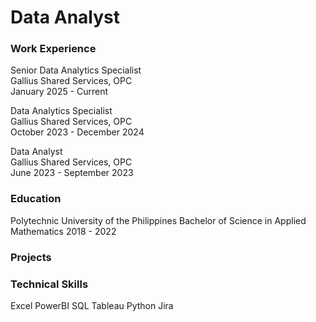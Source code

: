 # Data Analyst

### Work Experience
Senior Data Analytics Specialist <br />
Gallius Shared Services, OPC <br />
January 2025 - Current <br />

Data Analytics Specialist <br />
Gallius Shared Services, OPC <br />
October 2023 - December 2024 <br />

Data Analyst <br />
Gallius Shared Services, OPC <br />
June 2023 - September 2023 <br />

### Education
Polytechnic University of the Philippines
Bachelor of Science in Applied Mathematics
2018 - 2022

### Projects


### Technical Skills
Excel
PowerBI
SQL
Tableau
Python
Jira

